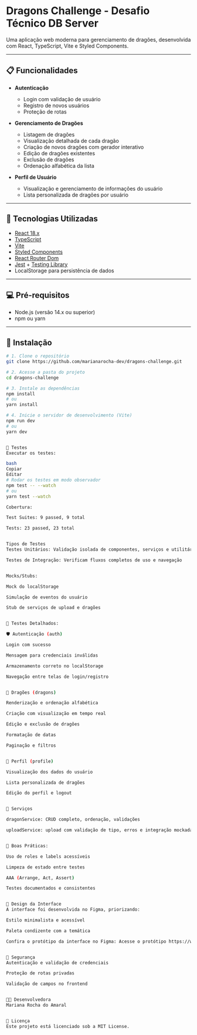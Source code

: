 # Dragons Challenge - Desafio Técnico DB Server

Uma aplicação web moderna para gerenciamento de dragões, desenvolvida com React, TypeScript, Vite e Styled Components.

---

## 📋 Funcionalidades

- **Autenticação**
  - Login com validação de usuário
  - Registro de novos usuários
  - Proteção de rotas

- **Gerenciamento de Dragões**
  - Listagem de dragões
  - Visualização detalhada de cada dragão
  - Criação de novos dragões com gerador interativo
  - Edição de dragões existentes
  - Exclusão de dragões
  - Ordenação alfabética da lista

- **Perfil de Usuário**
  - Visualização e gerenciamento de informações do usuário
  - Lista personalizada de dragões por usuário

---

## 🚀 Tecnologias Utilizadas

- [React 18.x](https://reactjs.org/)
- [TypeScript](https://www.typescriptlang.org/)
- [Vite](https://vitejs.dev/)
- [Styled Components](https://styled-components.com/)
- [React Router Dom](https://reactrouter.com/)
- [Jest](https://jestjs.io/) + [Testing Library](https://testing-library.com/)
- LocalStorage para persistência de dados

---

## 💻 Pré-requisitos

- Node.js (versão 14.x ou superior)
- npm ou yarn

---

## 🔧 Instalação

```bash
# 1. Clone o repositório
git clone https://github.com/marianarocha-dev/dragons-challenge.git

# 2. Acesse a pasta do projeto
cd dragons-challenge

# 3. Instale as dependências
npm install
# ou
yarn install

# 4. Inicie o servidor de desenvolvimento (Vite)
npm run dev
# ou
yarn dev


🧪 Testes
Executar os testes:

bash
Copiar
Editar
# Rodar os testes em modo observador
npm test -- --watch
# ou
yarn test --watch

Cobertura:

Test Suites: 9 passed, 9 total

Tests: 23 passed, 23 total


Tipos de Testes
Testes Unitários: Validação isolada de componentes, serviços e utilitários

Testes de Integração: Verificam fluxos completos de uso e navegação


Mocks/Stubs:

Mock do localStorage

Simulação de eventos do usuário

Stub de serviços de upload e dragões


🔎 Testes Detalhados:

🛡️ Autenticação (auth)

Login com sucesso

Mensagem para credenciais inválidas

Armazenamento correto no localStorage

Navegação entre telas de login/registro


🐉 Dragões (dragons)

Renderização e ordenação alfabética

Criação com visualização em tempo real

Edição e exclusão de dragões

Formatação de datas

Paginação e filtros


👤 Perfil (profile)

Visualização dos dados do usuário

Lista personalizada de dragões

Edição do perfil e logout


🧪 Serviços

dragonService: CRUD completo, ordenação, validações

uploadService: upload com validação de tipo, erros e integração mockada


🧼 Boas Práticas:

Uso de roles e labels acessíveis

Limpeza de estado entre testes

AAA (Arrange, Act, Assert)

Testes documentados e consistentes


🎨 Design da Interface
A interface foi desenvolvida no Figma, priorizando:

Estilo minimalista e acessível

Paleta condizente com a temática

Confira o protótipo da interface no Figma: Acesse o protótipo https://www.figma.com/design/H0hJyZU49TbyUcGjlNVDXb/teste-frontend?node-id=0-1&t=ecIhZpdDsE6uadND-1


🔐 Segurança
Autenticação e validação de credenciais

Proteção de rotas privadas

Validação de campos no frontend


👩‍💻 Desenvolvedora
Mariana Rocha do Amaral


📜 Licença
Este projeto está licenciado sob a MIT License.